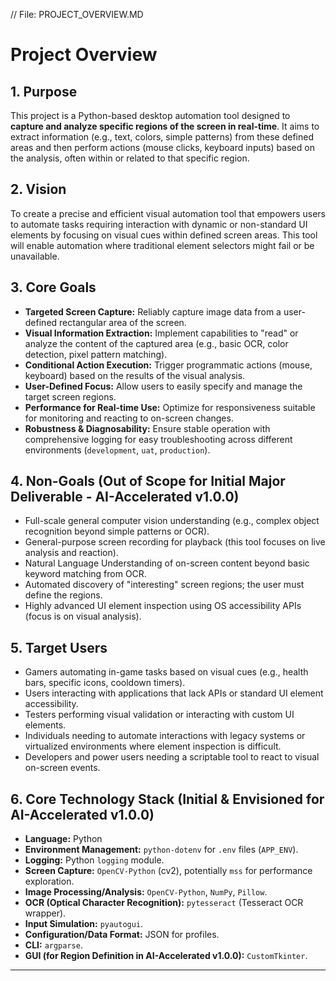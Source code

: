 // File: PROJECT_OVERVIEW.MD
# Project Overview

## 1. Purpose

This project is a Python-based desktop automation tool designed to **capture and analyze specific regions of the screen in real-time**. It aims to extract information (e.g., text, colors, simple patterns) from these defined areas and then perform actions (mouse clicks, keyboard inputs) based on the analysis, often within or related to that specific region.

## 2. Vision

To create a precise and efficient visual automation tool that empowers users to automate tasks requiring interaction with dynamic or non-standard UI elements by focusing on visual cues within defined screen areas. This tool will enable automation where traditional element selectors might fail or be unavailable.

## 3. Core Goals

*   **Targeted Screen Capture:** Reliably capture image data from a user-defined rectangular area of the screen.
*   **Visual Information Extraction:** Implement capabilities to "read" or analyze the content of the captured area (e.g., basic OCR, color detection, pixel pattern matching).
*   **Conditional Action Execution:** Trigger programmatic actions (mouse, keyboard) based on the results of the visual analysis.
*   **User-Defined Focus:** Allow users to easily specify and manage the target screen regions.
*   **Performance for Real-time Use:** Optimize for responsiveness suitable for monitoring and reacting to on-screen changes.
*   **Robustness & Diagnosability:** Ensure stable operation with comprehensive logging for easy troubleshooting across different environments (`development`, `uat`, `production`).

## 4. Non-Goals (Out of Scope for Initial Major Deliverable - AI-Accelerated v1.0.0)

*   Full-scale general computer vision understanding (e.g., complex object recognition beyond simple patterns or OCR).
*   General-purpose screen recording for playback (this tool focuses on live analysis and reaction).
*   Natural Language Understanding of on-screen content beyond basic keyword matching from OCR.
*   Automated discovery of "interesting" screen regions; the user must define the regions.
*   Highly advanced UI element inspection using OS accessibility APIs (focus is on visual analysis).

## 5. Target Users

*   Gamers automating in-game tasks based on visual cues (e.g., health bars, specific icons, cooldown timers).
*   Users interacting with applications that lack APIs or standard UI element accessibility.
*   Testers performing visual validation or interacting with custom UI elements.
*   Individuals needing to automate interactions with legacy systems or virtualized environments where element inspection is difficult.
*   Developers and power users needing a scriptable tool to react to visual on-screen events.

## 6. Core Technology Stack (Initial & Envisioned for AI-Accelerated v1.0.0)

*   **Language:** Python
*   **Environment Management:** `python-dotenv` for `.env` files (`APP_ENV`).
*   **Logging:** Python `logging` module.
*   **Screen Capture:** `OpenCV-Python` (cv2), potentially `mss` for performance exploration.
*   **Image Processing/Analysis:** `OpenCV-Python`, `NumPy`, `Pillow`.
*   **OCR (Optical Character Recognition):** `pytesseract` (Tesseract OCR wrapper).
*   **Input Simulation:** `pyautogui`.
*   **Configuration/Data Format:** JSON for profiles.
*   **CLI:** `argparse`.
*   **GUI (for Region Definition in AI-Accelerated v1.0.0):** `CustomTkinter`.

---